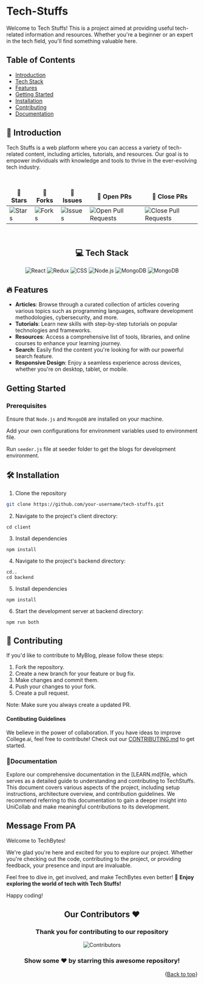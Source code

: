 
# Tech-Stuffs

Welcome to Tech Stuffs! This is a project aimed at providing useful tech-related information and resources. Whether you're a beginner or an expert in the tech field, you'll find something valuable here.

## Table of Contents
- [Introduction](#introduction)
- [Tech Stack](#tech-stack)
- [Features](#features)
- [Getting Started](#getting-started)
- [Installation](#installation)
- [Contributing](#contributing)
- [Documentation](#documentation)


## 🚀 Introduction

Tech Stuffs is a web platform where you can access a variety of tech-related content, including articles, tutorials, and resources. Our goal is to empower individuals with knowledge and tools to thrive in the ever-evolving tech industry.


<br />

<div align = "center">
<table align="center">
    <thead align="center">
        <tr border: 1px;>
            <td><b>🌟 Stars</b></td>
            <td><b>🍴 Forks</b></td>
            <td><b>🐛 Issues</b></td>
            <td><b>🔔 Open PRs</b></td>
            <td><b>🔕 Close PRs</b></td>
        </tr>
     </thead>
    <tbody>
         <tr>
            <td><img alt="Stars" src="https://img.shields.io/github/stars/singhJasvinder101/MyBlog?style=flat&logo=github"/></td>
             <td><img alt="Forks" src="https://img.shields.io/github/forks/singhJasvinder101/MyBlog?style=flat&logo=github"/></td>
            <td><img alt="Issues" src="https://img.shields.io/github/issues/singhJasvinder101/MyBlog?style=flat&logo=github"/></td>
            <td><img alt="Open Pull Requests" src="https://img.shields.io/github/issues-pr/singhJasvinder101/MyBlog?style=flat&logo=github"/></td>
           <td><img alt="Close Pull Requests" src="https://img.shields.io/github/issues-pr-closed/singhJasvinder101/MyBlog?style=flat&color=critical&logo=github"/></td>
        </tr>
    </tbody>
</table>
</div>


<br />


<div align="center">

## 💻 Tech Stack

![React](https://img.shields.io/badge/React-%2320232a.svg?style=for-the-badge&logo=react&logoColor=%2361DAFB)
![Redux](https://img.shields.io/badge/Redux-%23764ABC?style=for-the-badge&logo=redux&logoColor=white)
![CSS](https://img.shields.io/badge/CSS-%231572B6?style=for-the-badge&logo=css3&logoColor=white)
![Node.js](https://img.shields.io/badge/Node.js-43853D?style=for-the-badge&logo=node.js&logoColor=white)
![MongoDB](https://img.shields.io/badge/MongoDB-4EA94B?style=for-the-badge&logo=mongodb&logoColor=white)
![MongoDB](https://img.shields.io/badge/Bootstrap-%23764ABC?style=for-the-badge&logo=mongodb&logoColor=white)
</div>


## 🔥 Features
- **Articles**: Browse through a curated collection of articles covering various topics such as programming languages, software           development methodologies, cybersecurity, and more.
- **Tutorials**: Learn new skills with step-by-step tutorials on popular technologies and frameworks.
- **Resources**: Access a comprehensive list of tools, libraries, and online courses to enhance your learning journey.
- **Search**: Easily find the content you're looking for with our powerful search feature.
- **Responsive Design**: Enjoy a seamless experience across devices, whether you're on desktop, tablet, or mobile.

## Getting Started

### Prerequisites

Ensure that `Node.js` and `MongoDB` are installed on your machine.

Add your own configurations for environment variables used to environment file.

Run `seeder.js` file at seeder folder to get the blogs for development environment. 

## 🛠️ Installation

1. Clone the repository
```bash
git clone https://github.com/your-username/tech-stuffs.git
```
2. Navigate to the project's client directory:
```
cd client
```
3. Install dependencies
```
npm install
```
4. Navigate to the project's backend directory:
```
cd.. 
cd backend
```
5. Install dependencies
```
npm install
```

6. Start the development server at backend directory:
```
npm run both
```



## 🤝 Contributing

If you'd like to contribute to MyBlog, please follow these steps:

1. Fork the repository.
2. Create a new branch for your feature or bug fix.
3. Make changes and commit them.
4. Push your changes to your fork.
5. Create a pull request.

Note: Make sure you always create a updated PR.

#### Contibuting Guidelines 
  We believe in the power of collaboration. If you have ideas to improve College.ai, feel free to contribute! Check out our [CONTRIBUTING.md](https://github.com/singhJasvinder101/MyBlog/blob/main/CONTRIBUTING.md) to get started.

### 📄Documentation

Explore our comprehensive documentation in the [LEARN.md]file, which serves as a detailed guide to understanding and contributing to TechStuffs. This document covers various aspects of the project, including setup instructions, architecture overview, and contribution guidelines. We recommend referring to this documentation to gain a deeper insight into UniCollab and make meaningful contributions to its development.

## Message From PA

Welcome to TechBytes!

We're glad you're here and excited for you to explore our project. Whether you're checking out the code, contributing to the project, or providing feedback, your presence and input are invaluable.

Feel free to dive in, get involved, and make TechBytes even better!
🌟 **Enjoy exploring the world of tech with Tech Stuffs!**

Happy coding!


<div>
 
<h2 align = "center">Our Contributors ❤️</h2>
<div align = "center">
 <h3>Thank you for contributing to our repository</h3>

![Contributors](https://contrib.rocks/image?repo=singhJasvinder101/MyBlog)

### Show some ❤️ by starring this awesome repository!

</div>
<p align="right">{<a href="#top">Back to top</a>}</p



